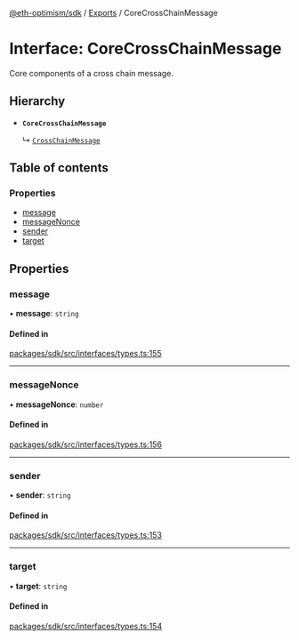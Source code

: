 [@eth-optimism/sdk](../README.md) / [Exports](../modules.md) / CoreCrossChainMessage

# Interface: CoreCrossChainMessage

Core components of a cross chain message.

## Hierarchy

- **`CoreCrossChainMessage`**

  ↳ [`CrossChainMessage`](CrossChainMessage.md)

## Table of contents

### Properties

- [message](CoreCrossChainMessage.md#message)
- [messageNonce](CoreCrossChainMessage.md#messagenonce)
- [sender](CoreCrossChainMessage.md#sender)
- [target](CoreCrossChainMessage.md#target)

## Properties

### message

• **message**: `string`

#### Defined in

[packages/sdk/src/interfaces/types.ts:155](https://github.com/ethereum-optimism/optimism/blob/fe0376c5/packages/sdk/src/interfaces/types.ts#L155)

___

### messageNonce

• **messageNonce**: `number`

#### Defined in

[packages/sdk/src/interfaces/types.ts:156](https://github.com/ethereum-optimism/optimism/blob/fe0376c5/packages/sdk/src/interfaces/types.ts#L156)

___

### sender

• **sender**: `string`

#### Defined in

[packages/sdk/src/interfaces/types.ts:153](https://github.com/ethereum-optimism/optimism/blob/fe0376c5/packages/sdk/src/interfaces/types.ts#L153)

___

### target

• **target**: `string`

#### Defined in

[packages/sdk/src/interfaces/types.ts:154](https://github.com/ethereum-optimism/optimism/blob/fe0376c5/packages/sdk/src/interfaces/types.ts#L154)

